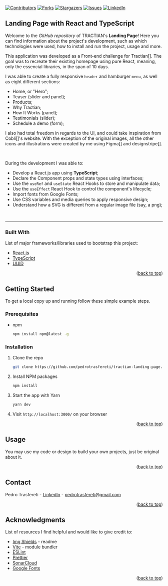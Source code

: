 <div id="top"></div>
<!--
***
*** This readme template was inspired by: https://github.com/othneildrew/Best-README-Template/
***
-->

[![Contributors][contributors-shield]][contributors-url]
[![Forks][forks-shield]][forks-url]
[![Stargazers][stars-shield]][stars-url]
[![Issues][issues-shield]][issues-url]
[![LinkedIn][linkedin-shield]][linkedin-url]

<!-- ABOUT THE PROJECT -->
## Landing Page with React and TypeScript

Welcome to the _GitHub repository_ of TRACTIAN's **Landing Page**!
Here you can find information about the project's development, such as which technologies were used, how to install and run the project, usage and more.

This application was developed as a Front-end challenge for Tractian[].
The goal was to recreate their existing homepage using pure React, meaning, only the essencial libraries, in the span of 10 days.

I was able to create a fully responsive `header` and hamburger `menu`, as well as eight different sections:
- Home, or "Hero";
- Teaser (slider and panel);
- Products;
- Why Tractian;
- How It Works (panel);
- Testimonials (slider);
- Schedule a demo (form);

I also had total freedom in regards to the UI, and could take inspiration from Cobli[]'s website.
With the exception of the original images, all the other icons and illustrations were created by me using Figma[] and designstripe[].

<!-- <div align="center">

  <img
    src="public/app.gif"
    alt="Animated Game GIF"
    height="380px"
    width="380px"
  />

</div> -->

<br />

During the development I was able to:

* Develop a React.js app using **TypeScript**;
* Declare the Component props and state types using interfaces;
* Use the `useRef` and `useState` React Hooks to store and manipulate data;
* Use the `useEffect` React Hook to control the component's lifecycle;
* Import fonts from Google Fonts;
* Use CSS variables and media queries to apply responsive design;
* Understand how a SVG is different from a regular image file (say, a png);

<br />

---

### Built With

List of major frameworks/libraries used to bootstrap this project:

* [React.js](https://reactjs.org/)
* [TypeScript](https://www.typescriptlang.org/)
* [UUID](https://www.npmjs.com/package/uuid)



<p align="right">(<a href="#top">back to top</a>)</p>



<!-- GETTING STARTED -->
## Getting Started

To get a local copy up and running follow these simple example steps.

### Prerequisites

* npm
  ```sh
  npm install npm@latest -g
  ```


### Installation

1. Clone the repo
   ```sh
   git clone https://github.com/pedrotrasfereti/tractian-landing-page.git
   ```
2. Install NPM packages
   ```sh
   npm install
   ```
3. Start the app with Yarn
   ```sh
   yarn dev
   ```
4. Visit `http://localhost:3000/` on your browser


<p align="right">(<a href="#top">back to top</a>)</p>



<!-- USAGE EXAMPLES -->
## Usage

You may use my code or design to build your own projects, just be original about it.

<p align="right">(<a href="#top">back to top</a>)</p>



<!-- CONTACT -->
## Contact

Pedro Trasfereti - [LinkedIn](https://www.linkedin.com/in/pedro-trasfereti/) - pedrotrasfereti@gmail.com

<p align="right">(<a href="#top">back to top</a>)</p>



<!-- ACKNOWLEDGMENTS -->
## Acknowledgments

List of resources I find helpful and would like to give credit to:

* [Img Shields](https://shields.io) - readme
* [Vite](https://vitejs.dev/) - module bundler
* [ESLint](https://eslint.org/)
* [Prettier](https://prettier.io/)
* [SonarCloud](https://sonarcloud.io/)
* [Google Fonts](https://fonts.google.com/)

<p align="right">(<a href="#top">back to top</a>)</p>



<!-- MARKDOWN LINKS & IMAGES -->
<!-- https://www.markdownguide.org/basic-syntax/#reference-style-links -->
[contributors-shield]: https://img.shields.io/github/contributors/othneildrew/Best-README-Template.svg?style=for-the-badge
[contributors-url]: https://github.com/pedrotrasfereti/tractian-landing-page/graphs/contributors
[forks-shield]: https://img.shields.io/github/forks/othneildrew/Best-README-Template.svg?style=for-the-badge
[forks-url]: https://github.com/pedrotrasfereti/tractian-landing-page/network/members
[stars-shield]: https://img.shields.io/github/stars/othneildrew/Best-README-Template.svg?style=for-the-badge
[stars-url]: https://github.com/pedrotrasfereti/tractian-landing-page/stargazers
[issues-shield]: https://img.shields.io/github/issues/othneildrew/Best-README-Template.svg?style=for-the-badge
[issues-url]: https://github.com/pedrotrasfereti/tractian-landing-page/issues
[linkedin-shield]: https://img.shields.io/badge/-LinkedIn-black.svg?style=for-the-badge&logo=linkedin&colorB=555
[linkedin-url]: https://www.linkedin.com/in/pedro-trasfereti/

